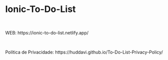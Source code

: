 # Ionic-To-Do-List

<br/>
<p>
    WEB: https://ionic-to-do-list.netlify.app/
</p>
<br/>
<p>
    Política de Privacidade: https://huddavi.github.io/To-Do-List-Privacy-Policy/
</p>
